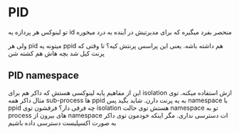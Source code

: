 # PID

تو لینوکس هر پردازه یه id منحصر بفرد میگیره که برای مدیرتیش در آینده به درد میخوره

ولی هر pid میتونه یه ppid هم داشته باشه. یعنی این پراسس پرنتش کیه؟ تا وقتی که پرنت کیل شد بچه هاش هم کشته شن

## PID namespace

این از مفاهیم پایه لینوکسی هستش که داکر هم برای isolation ازش استفاده میکنه. توی مثال داکر همه sub-process ها ppid به یه پرنت دارن. شاید بگید پس namespace با ppid چه فرقی دار؟ فرقشون توی isolation هستش توی حالت namespace تو به process های بیرون از namespace ات دسترسی نداری. مگر اینکه خودمون توی داکر به صورت اکسپلیست دسترسی داده باشیم

